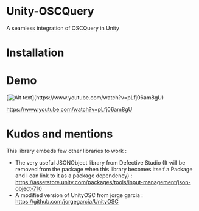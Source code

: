 # Unity-OSCQuery
A seamless integration of OSCQuery in Unity 

# Installation

# Demo

[![Alt text](src="https://i.ytimg.com/vi/pLfj06am8gU/hqdefault.jpg?sqp=-oaymwEZCPYBEIoBSFXyq4qpAwsIARUAAIhCGAFwAQ==&rs=AOn4CLCGOuAQ0fEfRzejK01SJmT2XiI1gg")](https://www.youtube.com/watch?v=pLfj06am8gU)

https://www.youtube.com/watch?v=pLfj06am8gU

# Kudos and mentions

This library embeds few other libraries to work :
- The very useful JSONObject library from Defective Studio (It will be removed from the package when this library becomes itself a Package and I can link to it as a package dependency) : https://assetstore.unity.com/packages/tools/input-management/json-object-710
- A modified version of UnityOSC from jorge garcia : https://github.com/jorgegarcia/UnityOSC
